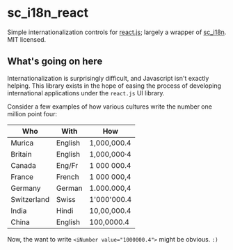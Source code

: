 sc_i18n_react
=============

Simple internationalization controls for [react.js](http://facebook.github.io/react/); largely 
a wrapper of [sc_i18n](https://github.com/StoneCypher/sc_i18n).  MIT licensed.





What's going on here
--------------------

Internationalization is surprisingly difficult, and Javascript isn't exactly helping.  This
library exists in the hope of easing the process of developing international applications under
the `react.js` UI library.

Consider a few examples of how various cultures write the number one million point four:

| Who         | With    | How         |
|-------------|---------|-------------|
| Murica      | English | 1,000,000.4 |
| Britain     | English | 1,000,000·4 |
| Canada      | Eng/Fr  | 1 000 000.4 |
| France      | French  | 1 000 000,4 |
| Germany     | German  | 1.000.000,4 |
| Switzerland | Swiss   | 1'000'000.4 |
| India       | Hindi   | 10,00,000.4 |
| China       | English | 100,0000.4  |

Now, the want to write `<iNumber value="1000000.4">` might be obvious. `:)`